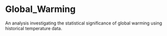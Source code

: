 # Global_Warming
An analysis investigating the statistical significance of global warming using historical temperature data.
